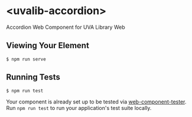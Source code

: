 # \<uvalib-accordion\>

Accordion Web Component for UVA Library Web

## Viewing Your Element

```
$ npm run serve
```

## Running Tests

```
$ npm run test
```

Your component is already set up to be tested via [web-component-tester](https://github.com/Polymer/web-component-tester). Run `npm run test` to run your application's test suite locally.
